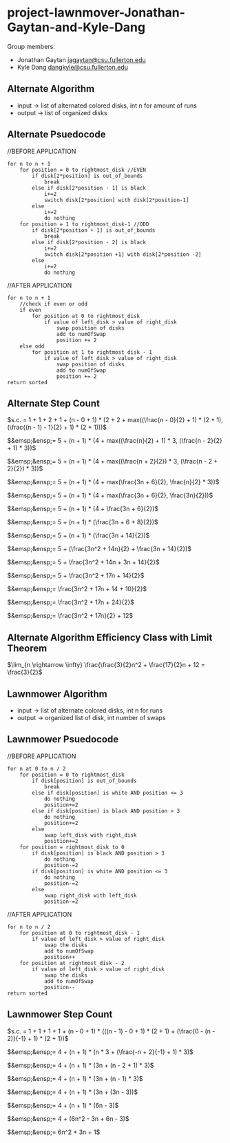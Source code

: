 # project-lawnmover-Jonathan-Gaytan-and-Kyle-Dang

Group members:
* Jonathan Gaytan jagaytan@csu.fullerton.edu
* Kyle Dang dangkyle@csu.fullerton.edu

## Alternate Algorithm 

* input -> list of alternated colored disks, int n for amount of runs 
* output -> list of organized disks 

## Alternate Psuedocode

//BEFORE APPLICATION 

    for n to n + 1
        for position = 0 to rightmost_disk //EVEN 
            if disk[2*position] is out_of_bounds
                break 
            else if disk[2*position - 1] is black 
                i+=2
                switch disk[2*position] with disk[2*position-1]
            else 
                i+=2
                do nothing
        for position = 1 to rightmost_disk-1 //ODD 
            if disk[2*position + 1] is out_of_bounds
                break 
            else if disk[2*position - 2] is black 
                i+=2
                switch disk[2*position +1] with disk[2*position -2]
            else 
                i+=2 
                do nothing 

//AFTER APPLICATION 

    for n to n + 1
        //check if even or odd 
        if even 
            for position at 0 to rightmost_disk
                if value of left_disk > value of right_disk
                    swap position of disks
                    add to numOfSwap  
                    position += 2
        else odd
            for position at 1 to rightmost disk - 1
                if value of left_disk > value of right_disk
                    swap position of disks 
                    add to numOfSwap
                    position += 2  
    return sorted
  
## Alternate Step Count 

$s.c. = 1 + 1 + 2 + 1 + (n - 0 + 1) * (2 + 2 + max((\frac{n - 0}{2} + 1) * (2 + 1), (\frac{(n - 1) - 1}{2} + 1) * (2 + 1)))$

$&emsp;&ensp;= 5 + (n + 1) * (4 + max((\frac{n}{2} + 1) * 3, (\frac{n - 2}{2} + 1) * 3))$

$&emsp;&ensp;= 5 + (n + 1) * (4 + max((\frac{n + 2}{2}) * 3, (\frac{n - 2 + 2}{2}) * 3))$

$&emsp;&ensp;= 5 + (n + 1) * (4 + max(\frac{3n + 6}{2}, \frac{n}{2} * 3))$

$&emsp;&ensp;= 5 + (n + 1) * (4 + max(\frac{3n + 6}{2}, \frac{3n}{2}))$

$&emsp;&ensp;= 5 + (n + 1) * (4 + \frac{3n + 6}{2})$

$&emsp;&ensp;= 5 + (n + 1) * (\frac{3n + 6 + 8}{2})$

$&emsp;&ensp;= 5 + (n + 1) * (\frac{3n + 14}{2})$

$&emsp;&ensp;= 5 + (\frac{3n^2 + 14n}{2} + \frac{3n + 14}{2})$

$&emsp;&ensp;= 5 + \frac{3n^2 + 14n + 3n + 14}{2}$

$&emsp;&ensp;= 5 + \frac{3n^2 + 17n + 14}{2}$

$&emsp;&ensp;= \frac{3n^2 + 17n + 14 + 10}{2}$

$&emsp;&ensp;= \frac{3n^2 + 17n + 24}{2}$

$&emsp;&ensp;= \frac{3n^2 + 17n}{2} + 12$

## Alternate Algorithm Efficiency Class with Limit Theorem 

$\lim_{n \rightarrow \infty} \frac{\frac{3}{2}n^2 + \frac{17}{2}n + 12 = \frac{3}{2}$ <br /> 

## Lawnmower Algorithm 

* input -> list of alternate colored disks, int n for runs 
* output -> organized list of disk, int number of swaps 

## Lawnmower Psuedocode  

//BEFORE APPLICATION

    for n at 0 to n / 2
        for position = 0 to rightmost_disk
            if disk[position] is out_of_bounds
                break
            else if disk[position] is white AND position <= 3
                do nothing 
                position+=2 
            else if disk[position] is black AND position > 3 
                do nothing
                position+=2 
            else 
                swap left_disk with right_disk
                position+=2 
        for position = rightmost_disk to 0 
            if disk[position] is black AND position > 3 
                do nothing
                position-=2
            if disk[position] is white AND position <= 3
                do nothing
                position-=2
            else 
                swap right_disk with left_disk 
                position-=2

//AFTER APPLICATION 

    for n to n / 2
        for position at 0 to rightmost_disk - 1
            if value of left_disk > value of right_disk 
                swap the disks 
                add to numOfSwap
                position++
        for position at rightmost_disk - 2
            if value of left_disk > value of right_disk 
                swap the disks 
                add to numOfSwap
                position--
    return sorted 
    
## Lawnmower Step Count 

$s.c. = 1 + 1 + 1 + 1 + (n - 0 + 1) * (((n - 1) - 0 + 1) * (2 + 1) + (\frac{0 - (n - 2)}{-1} + 1) * (2 + 1))$

$&emsp;&ensp;= 4 + (n + 1) * (n * 3 + (\frac{-n + 2}{-1} + 1) * 3)$

$&emsp;&ensp;= 4 + (n + 1) * (3n + (n - 2 + 1) * 3)$

$&emsp;&ensp;= 4 + (n + 1) * (3n + (n - 1) * 3)$

$&emsp;&ensp;= 4 + (n + 1) * (3n + (3n - 3))$

$&emsp;&ensp;= 4 + (n + 1) * (6n - 3)$

$&emsp;&ensp;= 4 + (6n^2 - 3n + 6n - 3)$

$&emsp;&ensp;= 6n^2 + 3n + 1$
